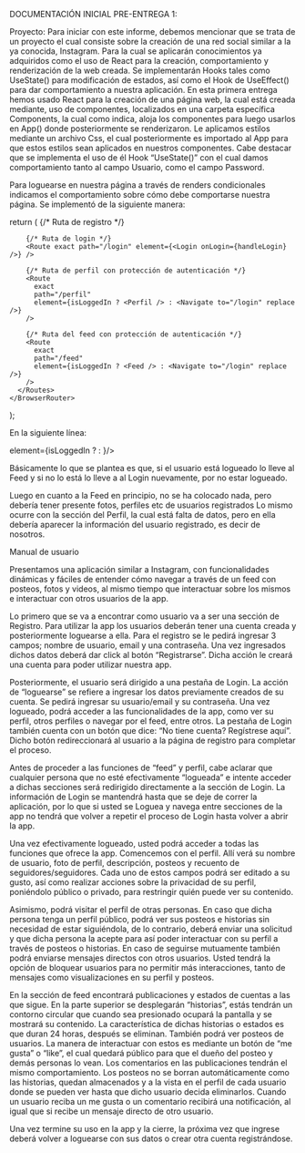 DOCUMENTACIÓN INICIAL PRE-ENTREGA 1:


Proyecto:
Para iniciar con este informe, debemos mencionar que se trata de un proyecto el cual consiste sobre la creación de una red social similar a la ya conocida, Instagram.
Para la cual se aplicarán conocimientos ya adquiridos como el uso de React para la creación, comportamiento y renderización de la web creada.
Se implementarán Hooks tales como UseState() para modificación de estados, así como el Hook de UseEffect() para dar comportamiento a nuestra aplicación.
En esta primera entrega hemos usado React para la creación de una página web, la cual está creada mediante, uso de componentes, localizados en una carpeta específica Components, la cual como indica, aloja los componentes para luego usarlos en App() donde posteriormente se renderizaron.
Le aplicamos estilos mediante un archivo Css, el cual posteriormente es importado al App para que estos estilos sean aplicados en nuestros componentes.
Cabe destacar que se implementa el uso de él Hook “UseState()” con el cual damos comportamiento tanto al campo Usuario, como el campo Password.



Para loguearse en nuestra página a través de renders condicionales indicamos el comportamiento sobre cómo debe comportarse nuestra página. Se implementó de la siguiente manera:

return (
    <BrowserRouter>
      <Routes>
        {/* Ruta de registro */}
       

        {/* Ruta de login */}
        <Route exact path="/login" element={<Login onLogin={handleLogin} />} />

        {/* Ruta de perfil con protección de autenticación */}
        <Route
          exact
          path="/perfil"
          element={isLoggedIn ? <Perfil /> : <Navigate to="/login" replace />}
        />

        {/* Ruta del feed con protección de autenticación */}
        <Route
          exact
          path="/feed"
          element={isLoggedIn ? <Feed /> : <Navigate to="/login" replace />}
        />
      </Routes>
    </BrowserRouter>
  );




En la siguiente línea: 

<Route
exact path=”/perfil”>
element={isLoggedIn ? <Perfil/> : <Navigate to=”/login” replace/>}/>


Básicamente lo que se plantea es que, si el usuario está logueado lo lleve al Feed y si no lo está lo lleve a al Login nuevamente, por no estar logueado.

Luego en cuanto a la Feed en principio, no se ha colocado nada, pero debería tener presente fotos, perfiles etc de usuarios registrados
Lo mismo ocurre con la sección del Perfil, la cual está falta de datos, pero en ella debería aparecer la información del usuario registrado, es decir de nosotros.




Manual de usuario

Presentamos una aplicación similar a Instagram, con funcionalidades dinámicas y fáciles de entender cómo navegar a través de un feed con posteos, fotos y videos, al mismo tiempo que interactuar sobre los mismos e interactuar con otros usuarios de la app.

Lo primero que se va a encontrar como usuario va a ser una sección de Registro. Para utilizar la app los usuarios deberán tener una cuenta creada y posteriormente loguearse a ella. Para el registro se le pedirá ingresar 3 campos; nombre de usuario, email y una contraseña. Una vez ingresados dichos datos deberá dar click al botón “Registrarse”. Dicha acción le creará una cuenta para poder utilizar nuestra app.

Posteriormente, el usuario será dirigido a una pestaña de Login. La acción de “loguearse” se refiere a ingresar los datos previamente creados de su cuenta. Se pedirá ingresar su usuario/email y su contraseña. Una vez logueado, podrá acceder a las funcionalidades de la app, como ver su perfil, otros perfiles o navegar por el feed, entre otros. La pestaña de Login también cuenta con un botón que dice: “No tiene cuenta? Regístrese aquí”. Dicho botón redireccionará al usuario a la página de registro para completar el proceso.

Antes de proceder a las funciones de “feed” y perfil, cabe aclarar que cualquier persona que no esté efectivamente “logueada” e intente acceder a dichas secciones será redirigido directamente a la sección de Login. La información de Login se mantendrá hasta que se deje de correr la aplicación, por lo que si usted se Loguea y navega entre secciones de la app no tendrá que volver a repetir el proceso de Login hasta volver a abrir la app.

Una vez efectivamente logueado, usted podrá acceder a todas las funciones que ofrece la app. Comencemos con el perfil. Allí verá su nombre de usuario, foto de perfil, descripción, posteos y recuento de seguidores/seguidores. Cada uno de estos campos podrá ser editado a su gusto, así como realizar acciones sobre la privacidad de su perfil, poniéndolo público o privado, para restringir quién puede ver su contenido.

Asimismo, podrá visitar el perfil de otras personas. En caso que dicha persona tenga un perfil público, podrá ver sus posteos e historias sin necesidad de estar siguiéndola, de lo contrario, deberá enviar una solicitud y que dicha persona la acepte para así poder interactuar con su perfil a través de posteos o historias. En caso de seguirse mutuamente también podrá enviarse mensajes directos con otros usuarios. Usted tendrá la opción de bloquear usuarios para no permitir más interacciones, tanto de mensajes como visualizaciones en su perfil y posteos.

En la sección de feed encontrará publicaciones y estados de cuentas a las que sigue. En la parte superior se desplegarán “historias”, estás tendrán un contorno circular que cuando sea presionado ocupará la pantalla y se mostrará su contenido. La característica de dichas historias o estados es que duran 24 horas, después se eliminan. También podrá ver posteos de usuarios. La manera de interactuar con estos es mediante un botón de “me gusta” o “like”, el cual quedará público para que el dueño del posteo y demás personas lo vean. Los comentarios en las publicaciones tendrán el mismo comportamiento. Los posteos no se borran automáticamente como las historias, quedan almacenados y a la vista en el perfil de cada usuario donde se pueden ver hasta que dicho usuario decida eliminarlos. Cuando un usuario reciba un me gusta o un comentario recibirá una notificación, al igual que si recibe un mensaje directo de otro usuario.

Una vez termine su uso en la app y la cierre, la próxima vez que ingrese deberá volver a loguearse con sus datos o crear otra cuenta registrándose.
